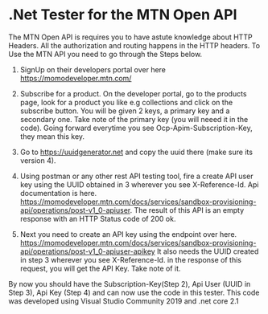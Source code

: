 <h1>.Net Tester for the MTN Open API </h1>

The MTN Open API is requires you to have astute knowledge about HTTP Headers. All the authorization and routing happens in the HTTP headers.
To Use the MTN API you need to go through the Steps below.

1. SignUp on their developers portal over here https://momodeveloper.mtn.com/

2. Subscribe for a product. On the developer portal, go to the products page, look for a product you like e.g collections and click on the subscribe button.
You will be given 2 keys, a primary key and a secondary one. Take note of the primary key (you will neeed it in the code). Going forward everytime you see Ocp-Apim-Subscription-Key, they mean this key.

3. Go to https://uuidgenerator.net and copy the uuid there (make sure its version 4).

4. Using postman or any other rest API testing tool, fire a create API user key using the UUID obtained in 3 wherever you see X-Reference-Id. Api documentation is here. https://momodeveloper.mtn.com/docs/services/sandbox-provisioning-api/operations/post-v1_0-apiuser. The result of this API is an empty response with an HTTP Status code of 200 ok.

5. Next you need to create an API key using the endpoint over here. https://momodeveloper.mtn.com/docs/services/sandbox-provisioning-api/operations/post-v1_0-apiuser-apikey
It also needs the UUID created in step 3 wherever you see X-Reference-Id. in the response of this request, you will get the API Key. Take note of it. 


By now you should have the Subscription-Key(Step 2), Api User (UUID in Step 3), Api Key (Step 4) and can now use the code in this tester. This code was developed using Visual Studio Community 2019 and .net core 2.1
